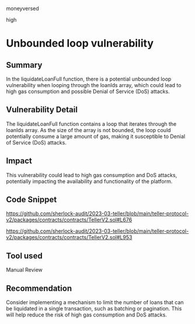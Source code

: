 moneyversed

high

# Unbounded loop vulnerability

## Summary

In the liquidateLoanFull function, there is a potential unbounded loop vulnerability when looping through the loanIds array, which could lead to high gas consumption and possible Denial of Service (DoS) attacks.

## Vulnerability Detail

The liquidateLoanFull function contains a loop that iterates through the loanIds array. As the size of the array is not bounded, the loop could potentially consume a large amount of gas, making it susceptible to Denial of Service (DoS) attacks.

## Impact

This vulnerability could lead to high gas consumption and DoS attacks, potentially impacting the availability and functionality of the platform.

## Code Snippet

https://github.com/sherlock-audit/2023-03-teller/blob/main/teller-protocol-v2/packages/contracts/contracts/TellerV2.sol#L676

https://github.com/sherlock-audit/2023-03-teller/blob/main/teller-protocol-v2/packages/contracts/contracts/TellerV2.sol#L953

## Tool used

Manual Review

## Recommendation

Consider implementing a mechanism to limit the number of loans that can be liquidated in a single transaction, such as batching or pagination. This will help reduce the risk of high gas consumption and DoS attacks.